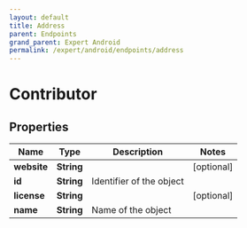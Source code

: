 ```yaml
---
layout: default
title: Address
parent: Endpoints
grand_parent: Expert Android
permalink: /expert/android/endpoints/address
---
```


# Contributor

## Properties
Name | Type | Description | Notes
------------ | ------------- | ------------- | -------------
**website** | **String** |  |  [optional]
**id** | **String** | Identifier of the object | 
**license** | **String** |  |  [optional]
**name** | **String** | Name of the object | 




